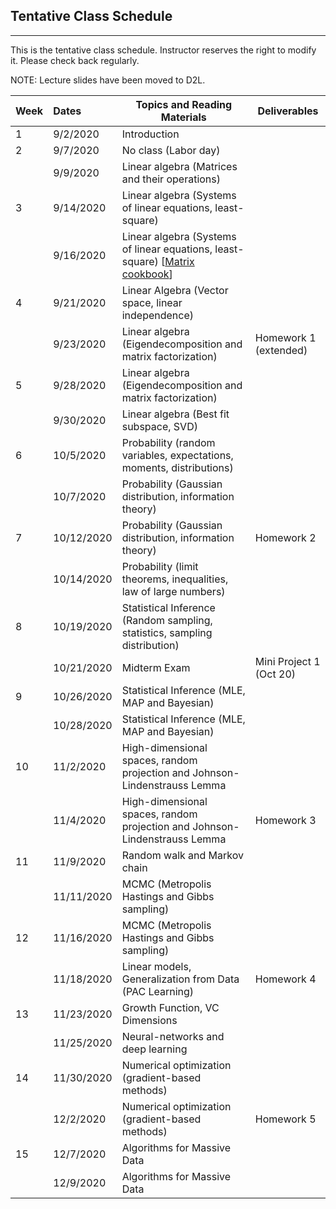 ## Tentative Class Schedule
---
 This is the tentative class schedule. Instructor reserves the right to modify it. Please check back regularly. 
 
 NOTE: Lecture slides have been moved to D2L. 

| Week |    Dates   |    Topics and Reading Materials                |     Deliverables     |
|------|:-----------|------------------------------------------------|----------------------|
| 1  | 9/2/2020  | Introduction  |                    |
| 2  | 9/7/2020   |     No class (Labor day)                       |                    | 
|    | 9/9/2020   | Linear algebra (Matrices and their operations) |                    |
| 3  | 9/14/2020  | Linear algebra (Systems of linear equations, least-square)   |  |
|    | 9/16/2020  | Linear algebra (Systems of linear equations, least-square)    [[Matrix cookbook](https://www.math.uwaterloo.ca/~hwolkowi/matrixcookbook.pdf)] |                    | 
| 4  | 9/21/2020  | Linear Algebra (Vector space, linear independence) |    |
|    | 9/23/2020  | Linear algebra (Eigendecomposition and matrix factorization) | Homework 1 (extended) | 
| 5  | 9/28/2020  | Linear algebra (Eigendecomposition and matrix factorization) |  |
|    | 9/30/2020  | Linear algebra (Best fit subspace, SVD) |  |
| 6  | 10/5/2020  | Probability (random variables, expectations, moments, distributions) | |
|    | 10/7/2020  | Probability (Gaussian distribution, information theory) | |
| 7  | 10/12/2020  | Probability (Gaussian distribution, information theory) | Homework 2 |
|    | 10/14/2020  | Probability (limit theorems, inequalities, law of large numbers) | |
| 8  | 10/19/2020 | Statistical Inference (Random sampling, statistics, sampling distribution)   |  | 
|    | 10/21/2020 | Midterm Exam | Mini Project 1 (Oct 20) |
| 9  | 10/26/2020 | Statistical Inference (MLE, MAP and Bayesian) | |
|    | 10/28/2020 | Statistical Inference (MLE, MAP and Bayesian) | |
| 10 | 11/2/2020 | High-dimensional spaces, random projection and Johnson-Lindenstrauss Lemma | |
|    | 11/4/2020 | High-dimensional spaces, random projection and Johnson-Lindenstrauss Lemma | Homework 3 |
| 11 | 11/9/2020  | Random walk and Markov chain | |
|    | 11/11/2020  | MCMC (Metropolis Hastings and Gibbs sampling) | |
| 12 | 11/16/2020 | MCMC (Metropolis Hastings and Gibbs sampling) | |
|    | 11/18/2020 | Linear models, Generalization from Data (PAC Learning) | Homework 4|
| 13 | 11/23/2020 | Growth Function, VC Dimensions | |
|    | 11/25/2020 | Neural-networks and deep learning | |
| 14 | 11/30/2020 | Numerical optimization (gradient-based methods) | |
|    | 12/2/2020 | Numerical optimization (gradient-based methods)  |Homework 5 | 
| 15 | 12/7/2020  | Algorithms for Massive Data   | |
|    | 12/9/2020  | Algorithms for Massive Data | |
